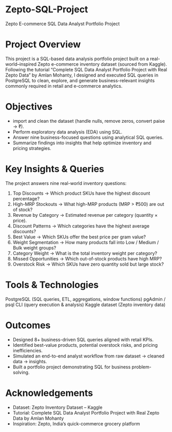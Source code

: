  # Zepto-SQL-Project
Zepto E-commerce SQL Data Analyst Portfolio Project

# Project Overview
This project is a SQL-based data analysis portfolio project built on a real-world–inspired Zepto e-commerce inventory dataset (sourced from Kaggle).
Following the tutorial “Complete SQL Data Analyst Portfolio Project with Real Zepto Data” by Amlan Mohanty, I designed and executed SQL queries in PostgreSQL to clean, explore, and generate business-relevant insights commonly required in retail and e-commerce analytics.

# Objectives

- import and clean the dataset (handle nulls, remove zeros, convert paise → ₹).
- Perform exploratory data analysis (EDA) using SQL.
- Answer nine business-focused questions using analytical SQL queries.
- Summarize findings into insights that help optimize inventory and pricing strategies.

# Key Insights & Queries
The project answers nine real-world inventory questions:

1. Top Discounts → Which product SKUs have the highest discount percentage?
2. High-MRP Stockouts → What high-MRP products (MRP > ₹500) are out of stock?
3. Revenue by Category → Estimated revenue per category (quantity × price).
4. Discount Patterns → Which categories have the highest average discounts?
5. Best Value → Which SKUs offer the best price per gram value?
6. Weight Segmentation → How many products fall into Low / Medium / Bulk weight groups?
7. Category Weight → What is the total inventory weight per category?
8. Missed Opportunities → Which out-of-stock products have high MRP?
9. Overstock Risk → Which SKUs have zero quantity sold but large stock?

# Tools & Technologies
PostgreSQL (SQL queries, ETL, aggregations, window functions)
pgAdmin / psql CLI (query execution & analysis)
Kaggle dataset (Zepto inventory data)

# Outcomes
- Designed 8+ business-driven SQL queries aligned with retail KPIs.
- Identified best-value products, potential overstock risks, and pricing inefficiencies.
- Simulated an end-to-end analyst workflow from raw dataset → cleaned data → insights.
- Built a portfolio project demonstrating SQL for business problem-solving.

# Acknowledgements
- Dataset: Zepto Inventory Dataset – Kaggle
- Tutorial: Complete SQL Data Analyst Portfolio Project with Real Zepto Data
 by Amlan Mohanty
- Inspiration: Zepto, India’s quick-commerce grocery platform

